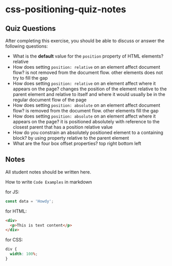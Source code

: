 # css-positioning-quiz-notes

## Quiz Questions

After completing this exercise, you should be able to discuss or answer the following questions:

- What is the **default** value for the `position` property of HTML elements?
  relative
- How does setting `position: relative` on an element affect document flow?
  is not removed from the document flow. other elements does not try to fill the gap
- How does setting `position: relative` on an element affect where it appears on the page?
  changes the position of the element relative to the parent element and relative to itself and where it would usually be in the regular document flow of the page
- How does setting `position: absolute` on an element affect document flow?
  is removed from the document flow. other elements fill the gap
- How does setting `position: absolute` on an element affect where it appears on the page?
  it is positioned absolutely with reference to the closest parent that has a position relative value
- How do you constrain an absolutely positioned element to a containing block?
  by using property relative to the parent element
- What are the four box offset properties?
  top right bottom left

## Notes

All student notes should be written here.

How to write `Code Examples` in markdown

for JS:

```javascript
const data = 'Howdy';
```

for HTML:

```html
<div>
  <p>This is text content</p>
</div>
```

for CSS:

```css
div {
  width: 100%;
}
```
